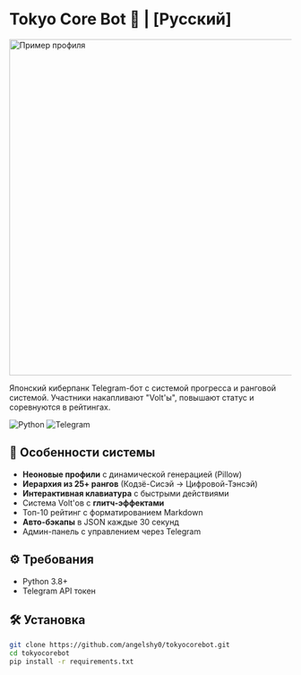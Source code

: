 # Tokyo Core Bot 🤖 | [Русский]

<img src="https://via.placeholder.com/1280x720.png/000000/FFFFFF?text=NEON+PROFILE" width="600" alt="Пример профиля">

Японский киберпанк Telegram-бот с системой прогресса и ранговой системой. Участники накапливают "Volt'ы", повышают статус и соревнуются в рейтингах.

![Python](https://img.shields.io/badge/Python-3.8+-blue?logo=python)
![Telegram](https://img.shields.io/badge/Telegram-Bot%20API-green?logo=telegram)

## 🌟 Особенности системы
- **Неоновые профили** с динамической генерацией (Pillow)
- **Иерархия из 25+ рангов** (Кодзё-Сисэй → Цифровой-Тэнсэй)
- **Интерактивная клавиатура** с быстрыми действиями
- Система Volt'ов с **глитч-эффектами**
- Топ-10 рейтинг с форматированием Markdown
- **Авто-бэкапы** в JSON каждые 30 секунд
- Админ-панель с управлением через Telegram

## ⚙️ Требования
- Python 3.8+
- Telegram API токен

## 🛠️ Установка
```bash
git clone https://github.com/angelshy0/tokyocorebot.git
cd tokyocorebot
pip install -r requirements.txt
